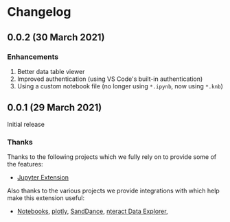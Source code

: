 # Changelog

## 0.0.2 (30 March 2021)
### Enhancements

1. Better data table viewer
1. Improved authentication (using VS Code's built-in authentication)
1. Using a custom notebook file (no longer using `*.ipynb`, now using `*.knb`)


## 0.0.1 (29 March 2021)
Initial release

### Thanks

Thanks to the following projects which we fully rely on to provide some of
the features:

-   [Jupyter Extension](https://marketplace.visualstudio.com/items?itemName=ms-toolsai.jupyter)

Also thanks to the various projects we provide integrations with which help
make this extension useful:

-   [Notebooks](https://jupyter-notebook.readthedocs.io/en/latest/?badge=latest),
    [plotly](https://github.com/plotly/plotly.js),
    [SandDance](https://github.com/microsoft/SandDance),
    [nteract Data Explorer](https://github.com/nteract/data-explorer),
